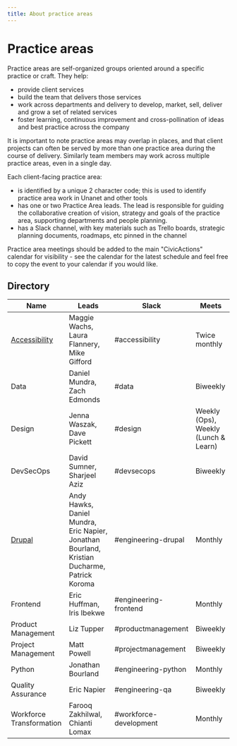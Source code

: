 ```yaml
---
title: About practice areas
---
```


# Practice areas

Practice areas are self-organized groups oriented around a specific practice or craft. They help:

-   provide client services
-   build the team that delivers those services
-   work across departments and delivery to develop, market, sell, deliver and grow a set of related services
-   foster learning, continuous improvement and cross-pollination of ideas and best practice across the company

It is important to note practice areas may overlap in places, and that client projects can often be served by more than one practice area during the course of delivery. Similarly team members may work across multiple practice areas, even in a single day.

Each client-facing practice area:

-   is identified by a unique 2 character code; this is used to identify practice area work in Unanet and other tools
-   has one or two Practice Area leads. The lead is responsible for guiding the collaborative creation of vision, strategy and goals of the practice area, supporting departments and people planning.
-   has a Slack channel, with key materials such as Trello boards, strategic planning documents, roadmaps, etc pinned in the channel

Practice area meetings should be added to the main "CivicActions" calendar for visibility - see the calendar for the latest schedule and feel free to copy the event to your calendar if you would like.

## Directory

| Name                                     | Leads                                                                                        | Slack                  | Meets                                |
| ---------------------------------------- | -------------------------------------------------------------------------------------------- | ---------------------- | ------------------------------------ |
| [Accessibility](accessibility/README.md) | Maggie Wachs, Laura Flannery, Mike Gifford                                                   | #accessibility         | Twice monthly                        |
| Data                                     | Daniel Mundra, Zach Edmonds                                                                  | #data                  | Biweekly                             |
| Design                                   | Jenna Waszak, Dave Pickett                                                                   | #design                | Weekly (Ops), Weekly (Lunch & Learn) |
| DevSecOps                                | David Sumner, Sharjeel Aziz                                                                  | #devsecops             | Biweekly                             |
| [Drupal](engineering/drupal/README.md)   | Andy Hawks, Daniel Mundra, Eric Napier, Jonathan Bourland, Kristian Ducharme, Patrick Koroma | #engineering-drupal    | Monthly                              |
| Frontend                                 | Eric Huffman, Iris Ibekwe                                                                    | #engineering-frontend  | Monthly                              |
| Product Management                       | Liz Tupper                                                                                   | #productmanagement     | Biweekly                             |
| Project Management                       | Matt Powell                                                                                  | #projectmanagement     | Biweekly                             |
| Python                                   | Jonathan Bourland                                                                            | #engineering-python    | Monthly                              |
| Quality Assurance                        | Eric Napier                                                                                  | #engineering-qa        | Biweekly                             |
| Workforce Transformation                 | Farooq Zakhilwal, Chianti Lomax                                                              | #workforce-development | Monthly                              |
